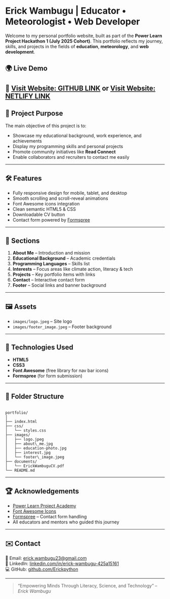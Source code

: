 # Erick Wambugu | Educator • Meteorologist • Web Developer

Welcome to my personal portfolio website, built as part of the **Power Learn Project Hackathon 1 (July 2025 Cohort)**. This portfolio reflects my journey, skills, and projects in the fields of **education**, **meteorology**, and **web development**.

## 🌍 Live Demo

🔗 [Visit Website: GITHUB LINK](https://erickpython.github.io/erickPortifolio/) or [Visit Website: NETLIFY LINK](https://erickwambugu.netlify.app/)
---

## 📌 Project Purpose

The main objective of this project is to:
- Showcase my educational background, work experience, and achievements
- Display my programming skills and personal projects
- Promote community initiatives like **Read Connect**
- Enable collaborators and recruiters to contact me easily

---

## 🛠️ Features

- Fully responsive design for mobile, tablet, and desktop
- Smooth scrolling and scroll-reveal animations
- Font Awesome icons integration
- Clean semantic HTML5 & CSS
- Downloadable CV button
- Contact form powered by [Formspree](https://formspree.io/)

---

## 🧠 Sections

1. **About Me** – Introduction and mission
2. **Educational Background** – Academic credentials
3. **Programming Languages** – Skills list
4. **Interests** – Focus areas like climate action, literacy & tech
5. **Projects** – Key portfolio items with links
6. **Contact** – Interactive contact form
7. **Footer** – Social links and banner background

---

## 🖼️ Assets

- `images/logo.jpeg` – Site logo
- `images/footer_image.jpeg` – Footer background

---

## 🧰 Technologies Used

- **HTML5**
- **CSS3**
- **Font Awesome** (free library for nav bar icons)
- **Formspree** (for form submission)

---

## 📂 Folder Structure

```

portfolio/
│
├── index.html
├── css/
│   └── styles.css
├── images/
│   ├── logo.jpeg
│   ├── about\_me.jpg
│   ├── education-photo.jpg
│   ├── interest.jpg
│   └── footer\_image.jpeg
├── documents/
│   └── ErickWambuguCV.pdf
└── README.md

```

---

## 🏆 Acknowledgements

- [Power Learn Project Academy](https://www.plpacademy.africa/)
- [Font Awesome Icons](https://fontawesome.com/)
- [Formspree](https://formspree.io/) – Contact form handling
- All educators and mentors who guided this journey

---

## ✉️ Contact

📧 Email: [erick.wambugu23@gmail.com](mailto:erick.wambugu23@gmail.com)  
🔗 LinkedIn: [linkedin.com/in/erick-wambugu-425a15161](https://linkedin.com/in/erick-wambugu-425a15161)  
💻 GitHub: [github.com/Erickpython](https://github.com/Erickpython)

---

> “Empowering Minds Through Literacy, Science, and Technology” – *Erick Wambugu*
```
